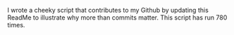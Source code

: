 I wrote a cheeky script that contributes to my Github by updating this ReadMe to illustrate why more than commits matter. This script has run 780 times.